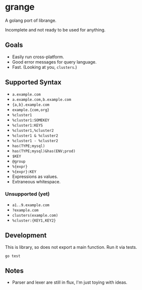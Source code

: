 grange
======

A golang port of librange.

Incomplete and not ready to be used for anything.

Goals
-----

* Easily run cross-platform.
* Good error messages for query language.
* Fast. (Looking at you, `clusters`.)

Supported Syntax
----------------

* `a.example.com`
* `a.example.com,b.example.com`
* `{a,b}.example.com`
* `example.{com,org}`
* `%cluster1`
* `%cluster1:SOMEKEY`
* `%cluster1:KEYS`
* `%cluster1,%cluster2`
* `%cluster1 & %cluster2`
* `%cluster1 - %cluster2`
* `has(TYPE;mysql)`
* `has(TYPE;mysql)&has(ENV;prod)`
* `$KEY`
* `@group`
* `%{expr}`
* `%{expr}:KEY`
* Expressions as values.
* Extraneous whitespace.

### Unsupported (yet)

* `a1..9.example.com`
* `?example.com`
* `clusters(example.com)`
* `%cluster:{KEY1,KEY2}`

Development
-----------

This is library, so does not export a main function. Run it via tests.

    go test

Notes
-----

* Parser and lexer are still in flux, I'm just toying with ideas.
